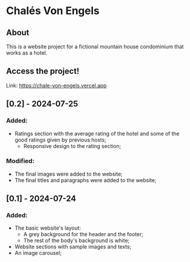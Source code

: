 # Chalés Von Engels

## About 
This is a website project for a fictional mountain house condominium that works as a hotel.

## Access the project!
Link: https://chale-von-engels.vercel.app

## [0.2] - 2024-07-25
### Added:
- Ratings section with the average rating of the hotel and some of the good ratings given by previous hosts;
  - Responsive design to the rating section;

### Modified:
- The final images were added to the website;
- The final titles and paragraphs were added to the website;

## [0.1] - 2024-07-24
### Added:
- The basic website's layout:
  - A grey background for the header and the footer;
  - The rest of the body's background is white;
- Website sections with sample images and texts;
- An image carousel;
